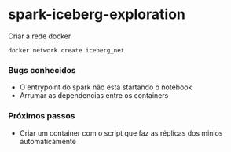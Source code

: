 # spark-iceberg-exploration

Criar a rede docker 

```
docker network create iceberg_net

```


### Bugs conhecidos

- O entrypoint do spark não está startando o notebook
- Arrumar as dependencias entre os containers

### Próximos passos

-  Criar um container com o script que faz as réplicas dos minios automaticamente
